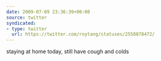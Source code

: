 ```yaml
---
date: 2009-07-09 23:36:39+00:00
source: twitter
syndicated:
- type: twitter
  url: https://twitter.com/roytang/statuses/2558878472/
---
```


staying at home today, still have cough and colds